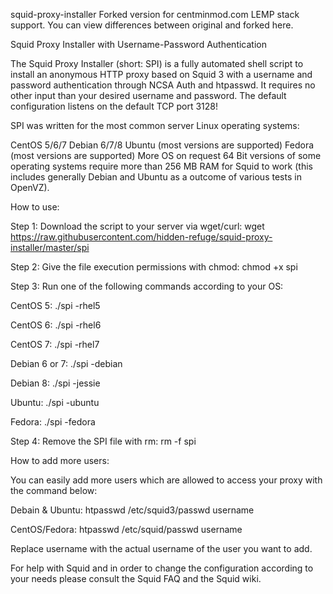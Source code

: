 squid-proxy-installer
Forked version for centminmod.com LEMP stack support. You can view differences between original and forked here.

Squid Proxy Installer with Username-Password Authentication


The Squid Proxy Installer (short: SPI) is a fully automated shell script to install an anonymous HTTP proxy based on Squid 3 with a username and password authentication through NCSA Auth and htpasswd. It requires no other input than your desired username and password. The default configuration listens on the default TCP port 3128!

SPI was written for the most common server Linux operating systems:

CentOS 5/6/7
Debian 6/7/8
Ubuntu (most versions are supported)
Fedora (most versions are supported)
More OS on request
64 Bit versions of some operating systems require more than 256 MB RAM for Squid to work (this includes generally Debian and Ubuntu as a outcome of various tests in OpenVZ).


How to use:

Step 1: Download the script to your server via wget/curl:
wget https://raw.githubusercontent.com/hidden-refuge/squid-proxy-installer/master/spi

Step 2: Give the file execution permissions with chmod:
chmod +x spi

Step 3: Run one of the following commands according to your OS:

CentOS 5:
./spi -rhel5

CentOS 6:
./spi -rhel6

CentOS 7:
./spi -rhel7

Debian 6 or 7:
./spi -debian

Debian 8:
./spi -jessie

Ubuntu:
./spi -ubuntu

Fedora:
./spi -fedora

Step 4: Remove the SPI file with rm:
rm -f spi


How to add more users:

You can easily add more users which are allowed to access your proxy with the command below:

Debain & Ubuntu:
htpasswd /etc/squid3/passwd username

CentOS/Fedora:
htpasswd /etc/squid/passwd username

Replace username with the actual username of the user you want to add.


For help with Squid and in order to change the configuration according to your needs please consult the Squid FAQ and the Squid wiki.
